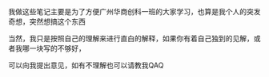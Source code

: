我做这些笔记主要是为了方便广州华商创科一班的大家学习，也算是我个人的突发奇想，突然想搞这个东西

当然，我只是按照自己的理解来进行直白的解释，如果你有着自己独到的见解，或者我哪一块写的不够好，

可以向我提出意见，如有不理解也可以请教我QAQ
